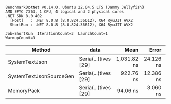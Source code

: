 ```

BenchmarkDotNet v0.14.0, Ubuntu 22.04.5 LTS (Jammy Jellyfish)
AMD EPYC 7763, 1 CPU, 4 logical and 2 physical cores
.NET SDK 8.0.402
  [Host]   : .NET 8.0.8 (8.0.824.36612), X64 RyuJIT AVX2
  ShortRun : .NET 8.0.8 (8.0.824.36612), X64 RyuJIT AVX2

Job=ShortRun  IterationCount=3  LaunchCount=1  
WarmupCount=3  

```
| Method                  | data                 | Mean        | Error     | StdDev   | Min         | Max         | Gen0   | Allocated |
|------------------------ |--------------------- |------------:|----------:|---------:|------------:|------------:|-------:|----------:|
| SystemTextJson          | Seria(...)tives [29] | 1,031.82 ns | 24.126 ns | 1.322 ns | 1,030.60 ns | 1,033.22 ns | 0.0038 |     464 B |
| SystemTextJsonSourceGen | Seria(...)tives [29] |   922.76 ns | 12.386 ns | 0.679 ns |   921.98 ns |   923.23 ns | 0.0067 |     568 B |
| MemoryPack              | Seria(...)tives [29] |    94.06 ns |  3.060 ns | 0.168 ns |    93.95 ns |    94.25 ns | 0.0014 |     120 B |
